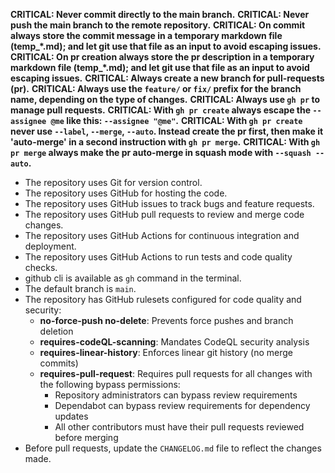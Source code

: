 **CRITICAL: Never commit directly to the main branch.**
**CRITICAL: Never push the main branch to the remote repository.**
**CRITICAL: On commit always store the commit message in a temporary markdown file (temp\_\*.md); and let git use that file as an input to avoid escaping issues.**
**CRITICAL: On pr creation always store the pr description in a temporary markdown file (temp\_\*.md); and let git use that file as an input to avoid escaping issues.**
**CRITICAL: Always create a new branch for pull-requests (pr).**
**CRITICAL: Always use the `feature/` or `fix/` prefix for the branch name, depending on the type of changes.**
**CRITICAL: Always use `gh pr` to manage pull requests.**
**CRITICAL: With `gh pr create` always escape the `--assignee @me` like this: `--assignee "@me"`.**
**CRITICAL: With `gh pr create` never use `--label`, `--merge`, `--auto`. Instead create the pr first, then make it 'auto-merge' in a second instruction with `gh pr merge`.**
**CRITICAL: With `gh pr merge` always make the pr auto-merge in squash mode with `--squash --auto`.**
- The repository uses Git for version control.
- The repository uses GitHub for hosting the code.
- The repository uses GitHub issues to track bugs and feature requests.
- The repository uses GitHub pull requests to review and merge code changes.
- The repository uses GitHub Actions for continuous integration and deployment.
- The repository uses GitHub Actions to run tests and code quality checks.
- github cli is available as `gh` command in the terminal.
- The default branch is `main`.
- The repository has GitHub rulesets configured for code quality and security:
    - **no-force-push no-delete**: Prevents force pushes and branch deletion
    - **requires-codeQL-scanning**: Mandates CodeQL security analysis
    - **requires-linear-history**: Enforces linear git history (no merge commits)
    - **requires-pull-request**: Requires pull requests for all changes with the following bypass permissions:
        - Repository administrators can bypass review requirements
        - Dependabot can bypass review requirements for dependency updates
        - All other contributors must have their pull requests reviewed before merging
- Before pull requests, update the `CHANGELOG.md` file to reflect the changes made.
